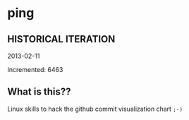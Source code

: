 # ping

## HISTORICAL ITERATION
2013-02-11

Incremented: 6463

## What is this?? 
Linux skills to hack the github commit visualization chart `;-)`
